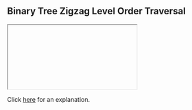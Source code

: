 ##  Binary Tree Zigzag Level Order Traversal 

<iframe></iframe>

Click [here](Explanation.md) for an explanation.

